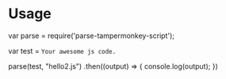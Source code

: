 # Usage

var parse = require('parse-tampermonkey-script');

var test = `
Your awesome js code.
`

parse(test, "hello2.js")
  .then((output) => {
    console.log(output);
  })
